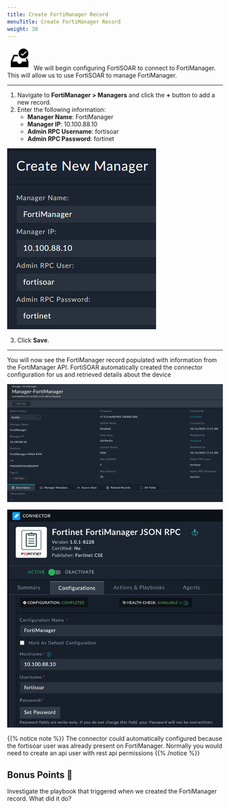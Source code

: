 ```yaml
---
title: Create FortiManager Record
menuTitle: Create FortiManager Record
weight: 30
---
```


![search_icon](check_box.svg)
We will begin configuring FortiSOAR to connect to FortiManager. This will allow us to use FortiSOAR to manage FortiManager.

---

1. Navigate to **FortiManager > Managers** and click the **+** button to add a new record.
2. Enter the following information:
    - **Manager Name**: FortiManager
    - **Manager IP**: 10.100.88.10
    - **Admin RPC Username**: fortisoar
    - **Admin RPC Password**: fortinet

![Create FortiManager Record](create_manager_screen.png)

3. Click **Save**.

---
You will now see the FortiManager record populated with information from the FortiManager API. FortiSOAR automatically created the connector configuration for us and retrieved details about the device

![FortiManager Record](manager_record.png)

![FMG RPC Connector](fmg_rpc_connector.png)

{{% notice note %}}
The connector could automatically configured because the fortisoar user was already present on FortiManager. Normally you would need to create an api user with rest api permissions
{{% /notice %}}



## Bonus Points :money_with_wings:
Investigate the playbook that triggered when we created the FortiManager record. What did it do?